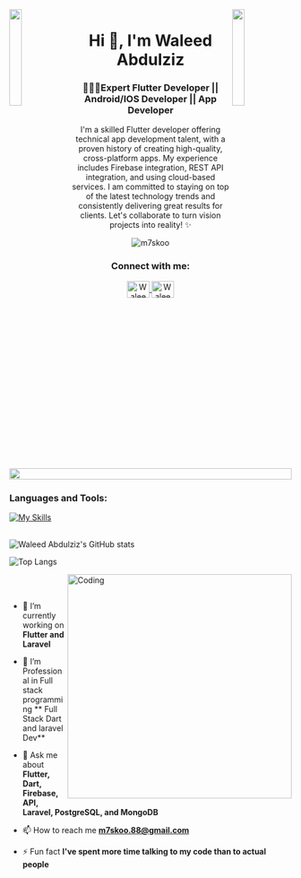 <img align="left" src="https://user-images.githubusercontent.com/65187002/144930161-2f783401-8d27-4fdf-a2f7-cc0ba32f1f1f.gif" width="21%" style="display:inline;">
<img align="right" src="https://user-images.githubusercontent.com/65187002/144930161-2f783401-8d27-4fdf-a2f7-cc0ba32f1f1f.gif" width="21%" style="display:inline;">

<h1 align="center">Hi 👋, I'm Waleed Abdulziz </h1>

<h3 align="center">🧑🏽‍💻Expert Flutter Developer || Android/IOS Developer || App Developer</h3>

<p align="center">I'm a skilled Flutter developer offering technical app development talent, with a proven history of creating high-quality, cross-platform apps. My experience includes Firebase integration, REST API integration, and using cloud-based services. I am committed to staying on top of the latest technology trends and consistently delivering great results for clients. Let's collaborate to turn vision projects into reality! ✨</p>

<p align="center"> 
 <img src="https://komarev.com/ghpvc/?username=m7skoo&label=Profile%20views&color=0e75b6&style=flat" alt="m7skoo" /> 
</p>

<h3 align="center">Connect with me:</h3>
<p align="center">
  <a href="https://www.linkedin.com/in/waleed-abdulaziz-78a7a2197/" target="blank">
    <img align="center" src="https://raw.githubusercontent.com/rahuldkjain/github-profile-readme-generator/master/src/images/icons/Social/linked-in-alt.svg" alt="Waleed Abdulziz" height="30" width="40" />
  </a>
  <a href="https://twitter.com/Waleed_Abdulziz" target="blank">
    <img align="center" src="https://raw.githubusercontent.com/rahuldkjain/github-profile-readme-generator/master/src/images/icons/Social/twitter.svg" alt="Waleed Abdulziz" height="30" width="40" />
  </a>
</p>
<br>

<img src="https://i.imgur.com/dBaSKWF.gif" height="20" width="100%">

### Languages and Tools:
[![My Skills](https://skillicons.dev/icons?i=flutter,dart,firebase,github,git,postman)](https://skillicons.dev)
<br><br>

![Waleed Abdulziz's GitHub stats](https://github-readme-stats.vercel.app/api?username=m7skoo&show_icons=true&theme=dark)

![Top Langs](https://github-readme-stats.vercel.app/api/top-langs/?username=m7skoo&theme=dark)

<img align="right" alt="Coding" width="400" src="https://user-images.githubusercontent.com/74038190/229223263-cf2e4b07-2615-4f87-9c38-e37600f8381a.gif">
<br><br>

- 🔭 I’m currently working on **Flutter and Laravel**

- 🌱 I’m Professional in Full stack programming  ** Full Stack Dart and laravel   Dev**

- 💬 Ask me about **Flutter, Dart, Firebase, API, Laravel, PostgreSQL, and MongoDB**

- 📫 How to reach me **m7skoo.88@gmail.com**

- ⚡ Fun fact **I've spent more time talking to my code than to actual people**
